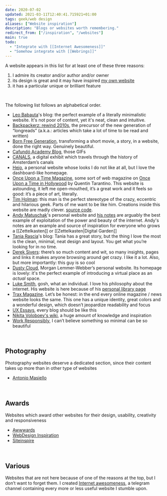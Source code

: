 ```yaml
---
date: 2020-07-02
updated: 2021-03-11T12:40:41.715921+01:00
tags: geek/web design
aliases: ["Website inspiration"]
description: "Blogs or websites worth remembering."
redirect_from: ["/inspiration", "/websites"]
main: true
todo:
  - "Integrate with [[Internet Awesomeness]]"
  - "Somehow integrate with [[Webrings]]"
---
```

A website appears in this list for at least one of these three reasons:

1. I admire its creator and/or author and/or owner
2. its design is great and it may have inspired [my own website](https://tommi.space/home "Tommi Space")
3. it has a particular unique or brilliant feature

<br>

The following list follows an alphabetical order.

- [Leo Babauta](https://leobabauta.com "Leo Babauta")'s blog: the perfect example of a literally minimalistic website. It's not poor of content, yet it's neat, clean and intuitive.
- [Backpackerz: rewind 2010s](https://thebackpackerz.com/special/rewind/2010/ "The Backpackerz - rewind 2010s"), the precursor of the new generation of “longreads” (a.k.a.: articles which take a lot of time to be read and written)
- [Born Free Generation](https://www.bornfreegeneration.com/), transforming a short movie, a story, in a website, done the right way. Genuinely beautiful.
- [Cafundó Academy Blog](http://cafundoestudio.com.br/blog/ ""), those GIFs
- [CANALS](https://canals-amsterdam.nl/ "Amsterdam Canals"), a digital exhibit which travels through the history of Amsterdam’s canals
- [Hejo](https://hejo.org "Hejo"), a personal website whose looks I do not like at all, but I love the dashboard-like homepage.
- [Once Upon a Time Magazine](https://www.onceuponatimemag.com "Once Upon a Time Magazine"), some sort of web magazine on [Once Upon a Time in Hollywood](https://www.imdb.com/title/tt7131622/ "Once Upon a Time in Hollywood") by Quentin Tarantino. This website is astounding, it left me open-mouthed, it’s a great work and it feels so good: it’s a piece of art, literally.
- [Tim Holman](http://tholman.com/ "Tim Holman"): this man is the perfect stereotype of the crazy, eccentric and hilarious geek. Parts of me want to be like him. Creations inside this website are madly clever. [source code](https://github.com/tholman/tholman-blog "tholman.com source code on GitHub").
- [Andy Matuschak](https://andymatuschak.org/ "Andy Matuschak")'s personal website and [his notes](https://notes.andymatuschak.org "Andyʼs working notes") are arguably the best example of exploitation of the power and beauty of the internet. Andy's notes are an example and source of inspiration for everyone who grows a [[Zettelkasten]] or [[Zettelkasten|Digital Garden]]
- [Tania Rascia](https://taniarascia.com)'s blog: Tania has a great story, but the thing I love the most is the clean, minimal, neat design and layout. You get what you’re looking for in no time.
- [Derek Sivers](https://sivers.org): there’s so much content and wit, so many insights, pages and links it makes anyone browsing around get crazy. I like it a lot. Also, but more importantly: this guy is so cool
- [Dusty Cloud](https://dustycloud.org/ "Dusty Cloud"), Morgan Lemmer-Webber’s personal website. Its homepage is lovely: it's the perfect example of introducing a virtual place as an *actual* space.
- [Luke Smith](https://lukesmith.xyz/), gosh, what an individual. I love his philosophy about the internet. His website is here because of his [personal library page](https://lukesmith.xyz/library)
- [Trax Magazine](https://www.traxmag.com "Trax Magazine"). Let’s be honest: in the end every online magazine / news website looks the same. This one has a unique identity, great colors and a wonderful design, which doesn’t jeopardize readability and focus
- [UX Essays](https://essays.uxdesign.cc/), every blog should be like this
- [Nikita Voloboev's wiki](https://wiki.nikitavoloboev.xyz "Nikita Voloboev"), a huge amount of knowledge and inspiration
- [Work Responsibly](https://www.workresponsibly.org/), I can’t believe something so minimal can be so beautiful

<br>

## Photography

Photography websites deserve a dedicated section, since their content takes up more than in other type of websites

- [Antonio Masiello](https://antoniomasiello.portfoliobox.net/)

<br>

## Awards

Websites which award other websites for their design, usability, creativity and responsiveness

- [Awwwards](https://www.awwwards.com/)
- [WebDesign Inspiration](https://www.webdesign-inspiration.com)
- [Siteinspire](https://www.siteinspire.com/)

<br>

## Various

Websites that are not here because of one of the reasons at the top, but I don’t want to forget them. I created [Internet awesomeness](https://t.me/internet_awesomeness "Internet Awesomeness on Telegram"), a telegram channel containing every more or less useful website I stumble upon.